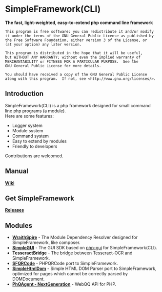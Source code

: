SimpleFramework(CLI)
===================

__The fast, light-weighted, easy-to-extend php command line framework__

	This program is free software: you can redistribute it and/or modify
	it under the terms of the GNU General Public License as published by
	the Free Software Foundation, either version 3 of the License, or
	(at your option) any later version.

	This program is distributed in the hope that it will be useful,
	but WITHOUT ANY WARRANTY; without even the implied warranty of
	MERCHANTABILITY or FITNESS FOR A PARTICULAR PURPOSE.  See the
	GNU General Public License for more details.

	You should have received a copy of the GNU General Public License
	along with this program.  If not, see <http://www.gnu.org/licenses/>.

Introduction
-------------
SimpleFramework(CLI) is a php framework designed for small command line php programs (a module).<br>
Here are some features:

* Logger system
* Module system
* Command system
* Easy to extend by modules
* Friendly to developers

Contributions are welcomed.

Manual
-------------
__[Wiki](https://github.com/PeratX/SimpleFramework/wiki)__

Get SimpleFramework
-------------
__[Releases](https://github.com/PeratX/SimpleFramework/releases)__

Modules
-------------
* __[WraithSpire](https://github.com/PeratX/WraithSpire)__ - The Module Dependency Resolver designed for SimpleFramework, like composer.
* __[SimpleGUI](https://github.com/PeratX/SimpleGUI)__ - The GUI SDK based on [php-gui](https://github.com/gabrielrcouto/php-gui) for SimpleFramework(CLI).
* __[TesseractBridge](https://github.com/PeratX/TesseractBridge)__ - The bridge between Tesseract-OCR and SimpleFramework.
* __[SFQRCode](https://github.com/PeratX/SFQRCode)__ - PHPQRCode port to SimpleFramework.
* __[SimpleHtmlDom](https://github.com/PeratX/SimpleHtmlDom)__ - Simple HTML DOM Parser port to SimpleFramework, optimized for pages which cannot be correctly parsed by DOMDocument.
* __[PhQAgent - NextGeneration](https://github.com/PhQAgent/PhQAgent/tree/ng)__ - WebQQ API for PHP.
